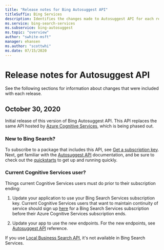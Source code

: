 ```yaml
---
title: "Release notes for Bing Autosuggest API"
titleSuffix: Bing Services
description: Identifies the changes made to Autosuggest API for each release.
ms.service: bing-search-services
ms.subservice: bing-autosuggest
ms.topic: "overview"
author: "swhite-msft"
manager: ehansen
ms.author: "scottwhi"
ms.date: 07/15/2020
---
```


# Release notes for Autosuggest API

See the following sections for information about changes that were included with each release.

## October 30, 2020

Initial release of this version of Bing Autosuggest API. This API replaces the same API hosted by <a href="https://docs.microsoft.com/en-us/azure/cognitive-services/bing-autosuggest/" target="_blank">Azure Cognitive Services</a>, which is being phased out. 

### New to Bing Search?

To subscribe to a package that includes this API, see [Get a subscription key](get-subscription-key.md). Next, get familiar with the [Autosuggest API](overview.md) documentation, and be sure to check out the [quickstarts](quickstarts/quickstarts.md) to get up and running quickly.


### Current Cognitive Services user?

Things current Cognitive Services users must do prior to their subscription ending:

1. Update your application to use your Bing Search Services subscription key. Current Cognitive Services users that want to maintain continuity of service should sign up [here](get-subscription-key.md) for a Bing Search Services subscription before their Azure Cognitive Services subscription ends. 
  
2. Update your app to use the new endpoints. For the new endpoints, see [Autosuggest API](reference/endpoints.md) reference.

If you use <a href="https://docs.microsoft.com/en-us/azure/cognitive-services/bing-local-business-search/local-search-reference" target="_blank">Local Business Search API</a>, it's not available in Bing Search Services. 
